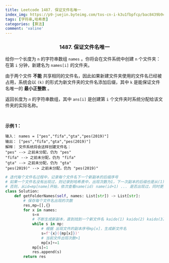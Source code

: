 ```yaml
---
title: Leetcode 1487. 保证文件名唯一
index_img: https://p9-juejin.byteimg.com/tos-cn-i-k3u1fbpfcp/bac8439b9c9a4ca681452bdbc49e99fc~tplv-k3u1fbpfcp-watermark.image
tags: [字符串,哈希表]
categories: [算法]
comment: 'valine'
---
```


### <center> 1487. 保证文件名唯一


给你一个长度为 `n` 的字符串数组 `names` 。你将会在文件系统中创建 `n` 个文件夹：在第 `i` 分钟，新建名为 `names[i]` 的文件夹。

由于两个文件 **不能** 共享相同的文件名，因此如果新建文件夹使用的文件名已经被占用，系统会以 `(k)` 的形式为新文件夹的文件名添加后缀，其中 `k` 是能保证文件名唯一的 **最小正整数** 。

返回长度为 *`n`* 的字符串数组，其中 `ans[i]` 是创建第 `i` 个文件夹时系统分配给该文件夹的实际名称。

 

**示例 1：**

```
输入： names = ["pes","fifa","gta","pes(2019)"]
输出： ["pes","fifa","gta","pes(2019)"]
解释： 文件系统将会这样创建文件名：
"pes" --> 之前未分配，仍为 "pes"
"fifa" --> 之前未分配，仍为 "fifa"
"gta" --> 之前未分配，仍为 "gta"
"pes(2019)" --> 之前未分配，仍为 "pes(2019)"
```

```py
# 迭代每个文件名过程中，记录每个文件名下一个新副本的后缀序号
# 如果一个文件名没有出现过，则记录到哈希表中，出现次数为1，下一次副本的后缀也是从(1)开始
# 否则，从id=mp[name]开始，依次查看name(id) name(id+1) ... 是否出现过，同时更新name出现的次数，直到找到一个新文件名
class Solution:
    def getFolderNames(self, names: List[str]) -> List[str]:
        # 保存每个文件名出现的次数
        res,mp=[],{}
        for x in names:
            s=x
            # 不断生成新副本，直到找到一个新文件名 kaido(1) kaido(2) kaido(3) ...
            while s in mp:
                # 根据 出现文件的副本序号mp[x]，生成新文件名
                s=f'{x}({mp[x]})'
                # 当前文件出现次数+1
                mp[x]+=1
            mp[s]=1
            res.append(s)
        return res
```
